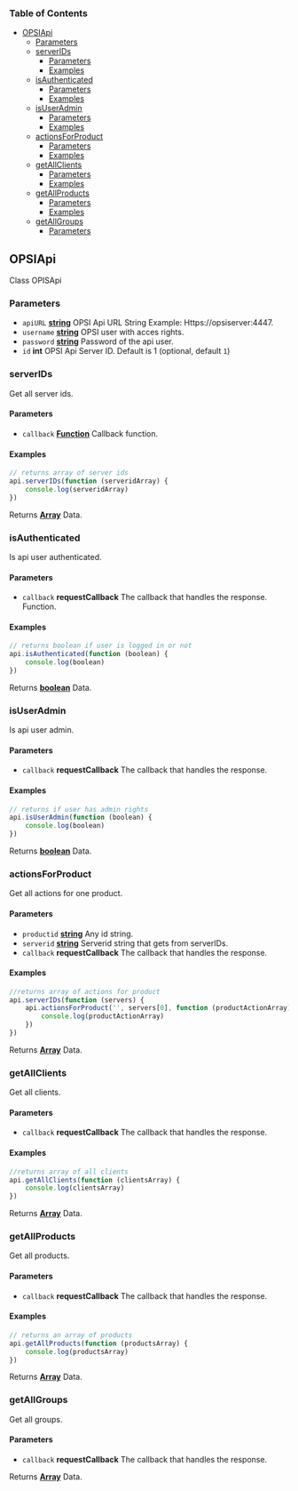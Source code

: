 <!-- Generated by documentation.js. Update this documentation by updating the source code. -->

### Table of Contents

-   [OPSIApi][1]
    -   [Parameters][2]
    -   [serverIDs][3]
        -   [Parameters][4]
        -   [Examples][5]
    -   [isAuthenticated][6]
        -   [Parameters][7]
        -   [Examples][8]
    -   [isUserAdmin][9]
        -   [Parameters][10]
        -   [Examples][11]
    -   [actionsForProduct][12]
        -   [Parameters][13]
        -   [Examples][14]
    -   [getAllClients][15]
        -   [Parameters][16]
        -   [Examples][17]
    -   [getAllProducts][18]
        -   [Parameters][19]
        -   [Examples][20]
    -   [getAllGroups][21]
        -   [Parameters][22]

## OPSIApi

Class OPISApi

### Parameters

-   `apiURL` **[string][23]** OPSI Api URL String Example: Https&#x3A;//opsiserver:4447.
-   `username` **[string][23]** OPSI user with acces rights.
-   `password` **[string][23]** Password of the api user.
-   `id` **int** OPSI Api Server ID. Default is 1 (optional, default `1`)

### serverIDs

Get all server ids.

#### Parameters

-   `callback` **[Function][24]** Callback function.

#### Examples

```javascript
// returns array of server ids
api.serverIDs(function (serveridArray) {
	console.log(serveridArray)
})
```

Returns **[Array][25]** Data.

### isAuthenticated

Is api user authenticated.

#### Parameters

-   `callback` **requestCallback** The callback that handles the response. Function.

#### Examples

```javascript
// returns boolean if user is logged in or not
api.isAuthenticated(function (boolean) {
	console.log(boolean)
})
```

Returns **[boolean][26]** Data.

### isUserAdmin

Is api user admin.

#### Parameters

-   `callback` **requestCallback** The callback that handles the response.

#### Examples

```javascript
// returns if user has admin rights
api.isUserAdmin(function (boolean) {
	console.log(boolean)
})
```

Returns **[boolean][26]** Data.

### actionsForProduct

Get all actions for one product.

#### Parameters

-   `productid` **[string][23]** Any id string.
-   `serverid` **[string][23]** Serverid string that gets from serverIDs.
-   `callback` **requestCallback** The callback that handles the response.

#### Examples

```javascript
//returns array of actions for product
api.serverIDs(function (servers) {
	api.actionsForProduct('', servers[0], function (productActionArray) {
		console.log(productActionArray)
	})
})
```

Returns **[Array][25]** Data.

### getAllClients

Get all clients.

#### Parameters

-   `callback` **requestCallback** The callback that handles the response.

#### Examples

```javascript
//returns array of all clients
api.getAllClients(function (clientsArray) {
	console.log(clientsArray)
})
```

Returns **[Array][25]** Data.

### getAllProducts

Get all products.

#### Parameters

-   `callback` **requestCallback** The callback that handles the response.

#### Examples

```javascript
// returns an array of products
api.getAllProducts(function (productsArray) {
	console.log(productsArray)
})
```

Returns **[Array][25]** Data.

### getAllGroups

Get all groups.

#### Parameters

-   `callback` **requestCallback** The callback that handles the response.

Returns **[Array][25]** Data.

[1]: #opsiapi

[2]: #parameters

[3]: #serverids

[4]: #parameters-1

[5]: #examples

[6]: #isauthenticated

[7]: #parameters-2

[8]: #examples-1

[9]: #isuseradmin

[10]: #parameters-3

[11]: #examples-2

[12]: #actionsforproduct

[13]: #parameters-4

[14]: #examples-3

[15]: #getallclients

[16]: #parameters-5

[17]: #examples-4

[18]: #getallproducts

[19]: #parameters-6

[20]: #examples-5

[21]: #getallgroups

[22]: #parameters-7

[23]: https://developer.mozilla.org/docs/Web/JavaScript/Reference/Global_Objects/String

[24]: https://developer.mozilla.org/docs/Web/JavaScript/Reference/Statements/function

[25]: https://developer.mozilla.org/docs/Web/JavaScript/Reference/Global_Objects/Array

[26]: https://developer.mozilla.org/docs/Web/JavaScript/Reference/Global_Objects/Boolean
